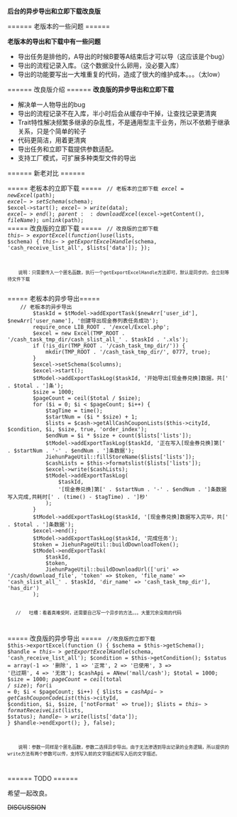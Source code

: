 **后台的异步导出和立即下载改良版** 


====== 老版本的一些问题 ======

**老版本的导出和下载中有一些问题**

  - 导出任务是排他的，A导出的时候B要等A结束后才可以导（这应该是个bug）
  - 导出的流程记录入库。（这个数据没什么卵用，没必要入库）
  - 导出的功能要写出一大堆重复的代码，造成了很大的维护成本。。。（太low）

====== 改良版介绍 ======
**改良版的异步导出和立即下载**
  - 解决单一人物导出的bug
  - 导出的流程记录不在入库，半小时后会从缓存中干掉，让查找记录更清爽
  - Trait特性解决频繁多继承的杂乱性，不是通用型主干业务，所以不依赖于继承关系，只是个简单的轮子
  - 代码更简洁，用着更清爽
  - 导出任务和立即下载提供参数适配。
  - 支持工厂模式，可扩展多种类型文件的导出
  

====== 新老对比 ======

===== 老板本的立即下载 =====
<code php>
	// 老板本的立即下载
        $excel = new Excel($path);
        $excel->setSchema($schema);
        $excel->start();
        $excel->write($data);
        $excel->end();
        parent::downloadExcel($excel->getContent(), $fileName);
        unlink($path);
</code>
===== 改良版的立即下载 ===== 
<code php>
	// 改良版的立即下载
        $this->exportExcel(function () use ($lists, $schema) {
            $this->getExportExcelHandle($schema, 'cash_receive_list_all', $lists['data']);
        });
        
        
        
        说明：只需要传入一个匿名函数，执行一个getExportExcelHandle方法即可，默认是同步的，会立刻等待文件下载
</code>
===== 老板本的异步导出=====
<code php>
	// 老板本的异步导出
        $taskId = $tModel->addExportTask($newArr['user_id'], $newArr['user_name'], '创建导出现金券列表任务成功');
        require_once LIB_ROOT . '/excel/Excel.php';
        $excel = new Excel(TMP_ROOT . '/cash_task_tmp_dir/cash_slist_all_' . $taskId . '.xls');
        if (!is_dir(TMP_ROOT . '/cash_task_tmp_dir/')) {
            mkdir(TMP_ROOT . '/cash_task_tmp_dir/', 0777, true);
        }
        $excel->setSchema($columns);
        $excel->start();
        $tModel->addExportTaskLog($taskId, '开始导出[现金券兑换]数据，共[' . $total . ']条');
        $size = 1000;
        $pageCount = ceil($total / $size);
        for ($i = 0; $i < $pageCount; $i++) {
            $tagTime = time();
            $startNum = ($i * $size) + 1;
            $lists = $cash->getAllCashCouponLists($this->cityId, $condition, $i, $size, true, 'order_index');
            $endNum = $i * $size + count($lists['lists']);
            $tModel->addExportTaskLog($taskId, '正在写入[现金券兑换]第[' . $startNum . '-' . $endNum . ']条数据');
            JiehunPageUtil::fillStoreName($lists['lists']);
            $cashLists = $this->formatslist($lists['lists']);
            $excel->write($cashLists);
            $tModel->addExportTaskLog(
                $taskId,
                '[现金券兑换]第[' . $startNum . '-' . $endNum . ']条数据写入完成,共耗时[' . (time() - $tagTime) . ']秒'
            );
        }
        $tModel->addExportTaskLog($taskId, '[现金券兑换]数据写入完毕，共[' . $total . ']条数据');
        $excel->end();
        $tModel->addExportTaskLog($taskId, '完成任务');
        $token = JiehunPageUtil::buildDownloadToken();
        $tModel->endExportTask(
            $taskId,
            $token,
            JiehunPageUtil::buildDownloadUrl(['uri' => '/cash/download_file', 'token' => $token, 'file_name' => 'cash_slist_all_' . $taskId, 'dir_name' => 'cash_task_tmp_dir'], 'has_dir')
        );
        
       //	吐槽：看着真难受阿，还需要自己写一个异步的方法。。。大量冗余没用的代码
</code>

===== 改良版的异步导出 =====
<code php>
       //改良版的立即下载
       $this->exportExcel(function () {
                $schema = $this->getSchema();
                $handle = $this->getExportExcelHandle($schema, 'cash_receive_list_all');
                $condition = $this->getCondition();
                $status = array(-1 => '删除', 1 => '正常', 2 => '已使用', 3 => '已过期', 4 => '无效');
                $cashApi = ANew('mall/cash');
                $total = 1000;
                $size = 1000;
                $pageCount = ceil($total / $size);
                for ($i = 0; $i < $pageCount; $i++) {
                    $lists = $cashApi->getCashCouponCodeList($this->cityId, $condition, $i, $size, ['notFormat' => true]);
                    $lists = $this->formatReceiveList($lists, $status);
                    $handle->write($lists['data']);
                }
                $handle->endExport();
            }, false);
        
  
        说明：参数一同样是个匿名函数，参数二选择异步导出。由于无法渗透到导出记录的业务逻辑，所以提供的write方法有两个参数可以传，支持写入前的文字描述和写入后的文字描述。
</code>


====== TODO ======

希望一起改良。


~~DISCUSSION~~
